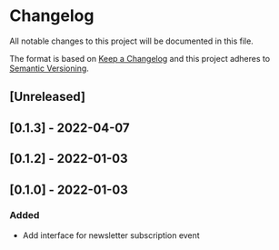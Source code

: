 # Changelog

All notable changes to this project will be documented in this file.

The format is based on [Keep a Changelog](http://keepachangelog.com/en/1.0.0/)
and this project adheres to [Semantic Versioning](http://semver.org/spec/v2.0.0.html).

## [Unreleased]

## [0.1.3] - 2022-04-07

## [0.1.2] - 2022-01-03

## [0.1.0] - 2022-01-03

### Added

- Add interface for newsletter subscription event

